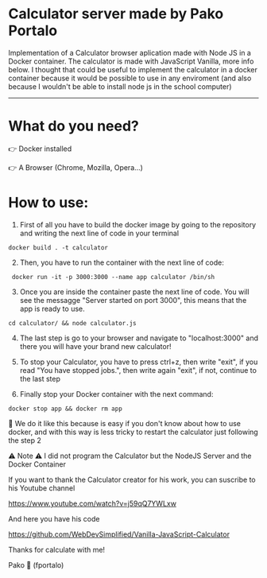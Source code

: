 # Calculator server made by Pako Portalo

Implementation of a Calculator browser aplication made with Node JS in a Docker container. The calculator is made with JavaScript Vanilla, more info below.
I thought that could be useful to implement the calculator in a docker container because
it would be possible to use in any enviroment (and also because I wouldn't be able to install
node js in the school computer)

___

# What do you need?

👉 Docker installed

👉 A Browser (Chrome, Mozilla, Opera...)

# How to use:
1. First of all you have to build the docker image by going to the repository and writing the next line of code in your terminal

``` docker build . -t calculator ```

2. Then, you have to run the container with the next line of code:

``` docker run -it -p 3000:3000 --name app calculator /bin/sh```

3. Once you are inside the container paste the next line of code. You will see the messagge "Server started on port 3000", this means that the app is ready to use.

```cd calculator/ && node calculator.js```

4. The last step is go to your browser and navigate to "localhost:3000" and there you will have your brand new calculator!

5. To stop your Calculator, you have to press ctrl+z, then write "exit", if you read "You have stopped jobs.", then write again "exit", if not, continue to the last step

6. Finally stop your Docker container with the next command:

```docker stop app && docker rm app```

🍏 We do it like this because is easy if you don't know about how to use docker, and with this way
is less tricky to restart the calculator just following the step 2

⚠️ Note ⚠️  I did not program the Calculator but the NodeJS Server and the Docker Container

If you want to thank the Calculator creator for his work, you can suscribe to his Youtube channel

https://www.youtube.com/watch?v=j59qQ7YWLxw

And here you have his code

https://github.com/WebDevSimplified/Vanilla-JavaScript-Calculator

Thanks for calculate with me! 

Pako 🐸 (fportalo)
